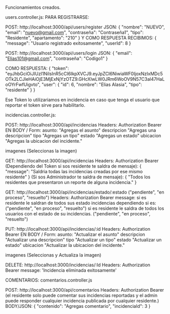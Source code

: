 Funcionamientos creados. 

users.controller.js: 
PARA REGISTRARSE:

POST: http://localhost:3000/api/users/register 
JSON: {
  "nombre": "NUEVO",
  "email": "nuevo@gmail.com",
  "contraseña": "Contraseña1",
  "tipo": "Residente",
  "apartamento": "210"
} 
Y COMO RESPUESTA RECIBIMOS: 
{
  "message": "Usuario registrado exitosamente",
  "userId": 8
}


POST: http://localhost:3000/api/users/login 
JSON: {
  "email": "Elias101@gmail.com",
  "contraseña": "Codigo1"
}

COMO RESPUESTA: 
{
  "token": "eyJhbGciOiJIUzI1NiIsInR5cCI6IkpXVCJ9.eyJpZCI6NiwiaWF0IjoxNzIxMDc5OTk2LCJleHAiOjE3MjExNjYzOTZ9.GHcXlwLW0JRm6WoOV9N57C3al47HaLoOYrFwfUigvto",
  "user": {
    "id": 6,
    "nombre": "Elias Alasia",
    "tipo": "residente"
  }
}

Ese Token lo utilizariamos en incidencia en caso que tenga el usuario que reportar el token sirve para habilitarlo. 

incidencias.controller.js: 

POST: http://localhost:3000/api/incidencias
Headers: 
Authorization  Bearer <Agregas el Token>
EN BODY / Form: 
asunto: "Agregas el asunto"
descripcion "Agregas una descripcion"
tipo "Agregas un tipo"
estado "Agregas un estado"
ubicacion  "Agregas la ubicacion del incidente."

imagenes (Seleccionas la imagen)


GET: http://localhost:3000/api/incidencias
Headers: 
Authorization  Bearer <Agregas el Token> 
(Dependiendo del Token si sos residente te saldra de mensaje): 
{
  "message": "Saldria todas las incidencias creadas por ese mismo residente"
}
(Si sos Administrador te saldra de mensaje):
{
  "Todos los residentes que presentaron un reporte de alguna incidencia."
} 

GET: http://localhost:3000/api/incidencias/estado/:estado ("pendiente", "en proceso", "resuelto") 
Headers: 
Authorization  Bearer <Agregas el Token>
message: 
si es residente le saldran de todos sus  estado incidencias dependiendo si es: ("pendiente", "en proceso", "resuelto")
si es residente le saldra de todos los usuarios con el estado de su incidencias. ("pendiente", "en proceso", "resuelto")


PUT: http://localhost:3000/api/incidencias/:id
Headers: 
Authorization  Bearer <Agregas el Token>
EN BODY / Form: 
asunto: "Actualizar el asunto"
descripcion "Actualizar una descripcion"
tipo "Actualizar un tipo"
estado "Actualizar un estado"
ubicacion  "Actualizar la ubicacion del incidente."

imagenes (Seleccionas y Actualiza la imagen)

DELETE: http://localhost:3000/incidencias/:Id
Headers: 
Authorization  Bearer <Agregas el Token>
 message: 'Incidencia eliminada exitosamente'


 COMENTARIOS: 
 comentarios.controller.js

POST: http://localhost:3000/api/comentarios
Headers: 
Authorization  Bearer <Agregas el Token> (el residente solo puede comentar sus incidencias reportadas y el admin puede responder cualquier incidencia publicada por cualquier residente.)
BODY/JSON:
{
  "contenido": "Agregas comentario",
  "incidenciaId": 3
}


